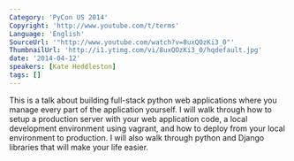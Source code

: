 ```yaml
---
Category: 'PyCon US 2014'
Copyright: 'http://www.youtube.com/t/terms'
Language: 'English'
SourceUrl: '"http://www.youtube.com/watch?v=8uxQOzKi3_0"'
ThumbnailUrl: 'http://i1.ytimg.com/vi/8uxQOzKi3_0/hqdefault.jpg'
date: '2014-04-12'
speakers: [Kate Heddleston]
tags: []
---
```

This is a talk about building full-stack python web applications where you manage every part of the application yourself. I will walk through how to setup a production server with your web application code, a local development environment using vagrant, and how to deploy from your local environment to production. I will also walk through python and Django libraries that will make your life easier.